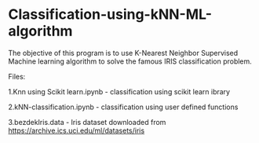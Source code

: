 # Classification-using-kNN-ML-algorithm
The objective of this program is to use K-Nearest Neighbor Supervised Machine learning algorithm to solve the famous IRIS classification problem.

Files:

1.Knn using Scikit learn.ipynb - classification using scikit learn ibrary

2.kNN-classification.ipynb - classification using user defined functions

3.bezdekIris.data - Iris dataset downloaded from https://archive.ics.uci.edu/ml/datasets/iris
